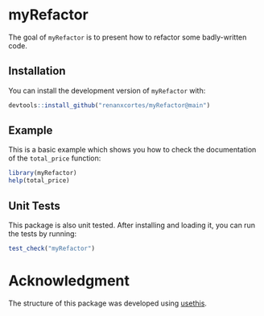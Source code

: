
# myRefactor

The goal of `myRefactor` is to present how to refactor some badly-written code.

## Installation

You can install the development version of `myRefactor` with:

``` r
devtools::install_github("renanxcortes/myRefactor@main")
```

## Example

This is a basic example which shows you how to check the documentation of the `total_price` function:

``` r
library(myRefactor)
help(total_price)
```

## Unit Tests

This package is also unit tested. After installing and loading it, you can run the tests by running:

``` r
test_check("myRefactor")
```

# Acknowledgment

The structure of this package was developed using [usethis](https://usethis.r-lib.org/).